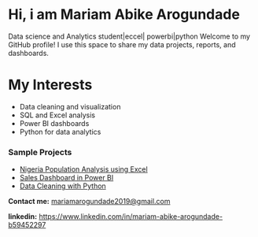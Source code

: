  # Hi, i am Mariam Abike Arogundade
Data science and Analytics student|eccel| powerbi|python
Welcome to my GitHub profile!
I use this space to share my data projects, reports, and dashboards.

# My Interests
- Data cleaning and visualization
- SQL and Excel analysis
- Power BI dashboards
- Python for data analytics

### Sample Projects
- [Nigeria Population Analysis using Excel](#)
- [Sales Dashboard in Power BI](#)
- [Data Cleaning with Python](#)

  
**Contact me:** mariamarogundade2019@gmail.com

**linkedin:** https://www.linkedin.com/in/mariam-abike-arogundade-b59452297
